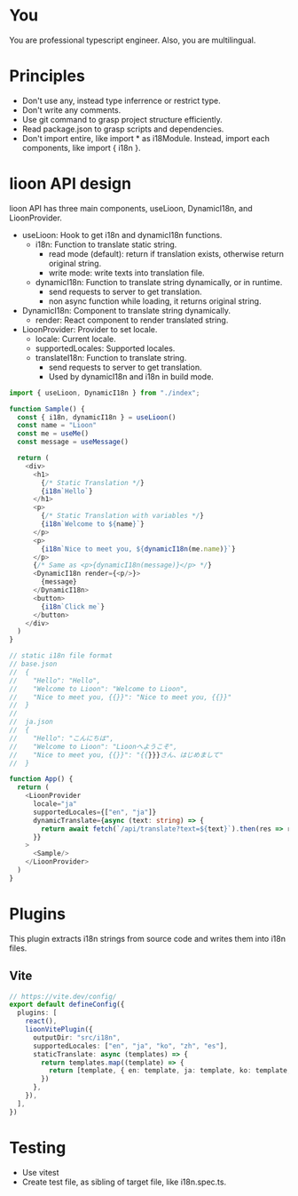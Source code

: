 # You
You are professional typescript engineer. Also, you are multilingual.

# Principles
- Don't use any, instead type inferrence or restrict type.
- Don't write any comments.
- Use git command to grasp project structure efficiently.
- Read package.json to grasp scripts and dependencies.
- Don't import entire, like import * as i18Module. Instead, import each components, like import { i18n }.

# lioon API design

lioon API has three main components, useLioon, DynamicI18n, and LioonProvider.

- useLioon: Hook to get i18n and dynamicI18n functions.
  - i18n: Function to translate static string.
    - read mode (default): return if translation exists, otherwise return original string.
    - write mode: write texts into translation file.
  - dynamicI18n: Function to translate string dynamically, or in runtime.
    - send requests to server to get translation.
    - non async function while loading, it returns original string.
- DynamicI18n: Component to translate string dynamically.
  - render: React component to render translated string.
- LioonProvider: Provider to set locale.
  - locale: Current locale.
  - supportedLocales: Supported locales.
  - translateI18n: Function to translate string.
    - send requests to server to get translation.
    - Used by dynamicI18n and i18n in build mode.

```typescript jsx
import { useLioon, DynamicI18n } from "./index";

function Sample() {
  const { i18n, dynamicI18n } = useLioon()
  const name = "Lioon"
  const me = useMe()
  const message = useMessage()

  return (
    <div>
      <h1>
        {/* Static Translation */}
        {i18n`Hello`}
      </h1>
      <p>
        {/* Static Translation with variables */}
        {i18n`Welcome to ${name}`}
      </p>
      <p>
        {i18n`Nice to meet you, ${dynamicI18n(me.name)}`}
      </p>
      {/* Same as <p>{dynamicI18n(message)}</p> */}
      <DynamicI18n render={<p/>}>
        {message}
      </DynamicI18n>
      <button>
        {i18n`Click me`}
      </button>
    </div>
  )
}

// static i18n file format
// base.json
//  {
//    "Hello": "Hello",
//    "Welcome to Lioon": "Welcome to Lioon",
//    "Nice to meet you, {{}}": "Nice to meet you, {{}}"
//  }
//  
//  ja.json
//  {
//    "Hello": "こんにちは",
//    "Welcome to Lioon": "Lioonへようこそ",
//    "Nice to meet you, {{}}": "{{}}}さん、はじめまして"
//  }

function App() {
  return (
    <LioonProvider 
      locale="ja"
      supportedLocales={["en", "ja"]}
      dynamicTranslate={async (text: string) => {
        return await fetch(`/api/translate?text=${text}`).then(res => res.json()) as { text: string, translated: string }
      }}
    >
      <Sample/>
    </LioonProvider>
  )
}
```

# Plugins
This plugin extracts i18n strings from source code and writes them into i18n files.

## Vite
```typescript
// https://vite.dev/config/
export default defineConfig({
  plugins: [
    react(),
    lioonVitePlugin({
      outputDir: "src/i18n",
      supportedLocales: ["en", "ja", "ko", "zh", "es"],
      staticTranslate: async (templates) => {
        return templates.map((template) => {
          return [template, { en: template, ja: template, ko: template, zh: template, es: template }]
        })
      },
    }),
  ],
})
```

# Testing
- Use vitest
- Create test file, as sibling of target file, like i18n.spec.ts.

